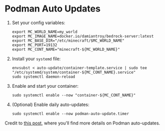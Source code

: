 # Podman Auto Updates


1. Set  your config variables:
    ```shell
    export MC_WORLD_NAME=my_world
    export MC_IMAGE_NAME=docker.io/damiantroy/bedrock-server:latest
    export MC_BASE_DIR="/etc/minecraft/$MC_WORLD_NAME"
    export MC_PORT=19132
    export MC_CONT_NAME="minecraft-${MC_WORLD_NAME}"
    ```
1. Install your `systemd` file:
    ```shell
    envsubst < auto-update/container-template.service | sudo tee "/etc/systemd/system/container-${MC_CONT_NAME}.service"
    sudo systemctl daemon-reload
    ```
1. Enable and start your container:
    ```shell
    sudo systemctl enable --now "container-${MC_CONT_NAME}"
    ```
1. (Optional) Enable daily auto-updates:
    ```shell
    sudo systemctl enable --now podman-auto-update.timer
    ```

Credit to [this post](https://blog.while-true-do.io/podman-auto-updates/),
where you'll find more details on Podman auto-updates.

